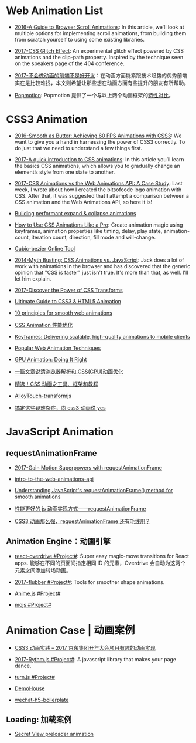 # Web Animation List

- [2016-A Guide to Browser Scroll Animations](http://developer.telerik.com/featured/guide-browser-scroll-animations/?ref=mybridge.co): In this article, we'll look at multiple options for implementing scroll animations, from building them from scratch yourself to using some existing libraries.

- [2017-CSS Glitch Effect](https://parg.co/Uh7): An experimental glitch effect powered by CSS animations and the clip-path property. Inspired by the technique seen on the speakers page of the 404 conference.

- [2017-不会做动画的前端不是好开发](https://parg.co/bL0)：在动画方面能紧跟技术趋势的优秀前端实在是比较难找，本文则希望让那些想在动画方面有些提升的朋友有所帮助。

- [Popmotion](http://popmotion.io/guides/get-started): Popmotion 提供了一个与以上两个动画框架的[特性对比](http://popmotion.io/guides/feature-comparison)。

# CSS3 Animation

- [2016-Smooth as Butter: Achieving 60 FPS Animations with CSS3](https://parg.co/bIT): We want to give you a hand in harnessing the power of CSS3 correctly. To do just that we need to understand a few things first.

- [2017-A quick introduction to CSS animations](https://parg.co/beF): In this article you’ll learn the basics CSS animations, which allows you to gradually change an element’s style from one state to another.

- [2017-CSS Animations vs the Web Animations API: A Case Study](https://bitsofco.de/css-animations-vs-the-web-animations-api/): Last week, I wrote about how I created the bitsofcode logo animation with CSS. After that, it was suggested that I attempt a comparison between a CSS animation and the Web Animations API, so here it is!

- [Building performant expand & collapse animations](https://parg.co/bCz)

- [How to Use CSS Animations Like a Pro](https://stories.jotform.com/how-to-use-css-animations-like-a-pro-dfacc1e97338#.2myk0rrar): Create animation magic using keyframes, animation properties like timing, delay, play state, animation-count, iteration count, direction, fill mode and will-change.

- [Cubic-bezier Online Tool](http://cubic-bezier.com/#.17,.67,.83,.67)

- [2014-Myth Busting: CSS Animations vs. JavaScript](https://css-tricks.com/myth-busting-css-animations-vs-javascript/): Jack does a lot of work with animations in the browser and has discovered that the generic opinion that "CSS is faster" just isn't true. It's more than that, as well. I'll let him explain.

- [2017-Discover the Power of CSS Transforms](https://www.heartinternet.uk/blog/discover-the-power-of-css-transforms/)

- [Ultimate Guide to CSS3 & HTML5 Animation](http://www.tuicool.com/articles/Nfq6fij)

- [10 principles for smooth web animations](https://blog.gyrosco.pe/smooth-css-animations-7d8ffc2c1d29#.gyk8ppgys)

- [CSS Animation 性能优化](http://www.tuicool.com/articles/Ij6bMj7)

- [Keyframes: Delivering scalable, high-quality animations to mobile clients](https://code.facebook.com/posts/354469174916519/)

- [Popular Web Animation Techniques](https://uxplanet.org/popular-web-animation-techniques-a6a467309028#.d2oei0zgn)

- [GPU Animation: Doing It Right](https://www.smashingmagazine.com/2016/12/gpu-animation-doing-it-right/)

- [一篇文章说清浏览器解析和 CSS(GPU)动画优化](https://segmentfault.com/a/1190000008015671?utm_source=weekly&utm_medium=email&utm_campaign=email_weekly)

- [精选！CSS 动画之工具、框架和教程](https://zhuanlan.zhihu.com/p/24931899)

- [AlloyTouch-transformjs](http://alloyteam.github.io/AlloyTouch/transformjs/)

- [搞定这些疑难杂症，向 css3 动画说 yes](http://www.imweb.io/topic/5643850eed18cc424277050e#rd)

# JavaScript Animation

## requestAnimationFrame

- [2017-Gain Motion Superpowers with requestAnimationFrame](https://parg.co/bDt)

- [intro-to-the-web-animations-api](https://pawelgrzybek.com/intro-to-the-web-animations-api/)

- [Understanding JavaScript's requestAnimationFrame() method for smooth animations](http://www.javascriptkit.com/javatutors/requestanimationframe.shtml)

- [性能更好的 js 动画实现方式——requestAnimationFrame](http://www.js-code.com/JavaScript/2016022453238.html)

- [CSS3 动画那么强，requestAnimationFrame 还有毛线用？](http://www.zhangxinxu.com/wordpress/2013/09/css3-animation-requestanimationframe-tween-%e5%8a%a8%e7%94%bb%e7%ae%97%e6%b3%95/)

## Animation Engine：动画引擎

- [react-overdrive #Project#](https://github.com/berzniz/react-overdrive): Super easy magic-move transitions for React apps. 能够在不同的页面间指定相同 ID 的元素，Overdrive 会自动为这两个元素之间添加转场动画。

- [2017-flubber #Project#](https://github.com/veltman/flubber): Tools for smoother shape animations.

- [Anime.js #Project#](https://github.com/juliangarnier/anime)

- [mojs #Project#](https://github.com/legomushroom/mojs)

# Animation Case | 动画案例

- [CSS3 动画实践 – 2017 京东集团开年大会项目有趣的动画实现](http://jdc.jd.com/archives/3337)

- [2017-Rythm.js #Project#](https://github.com/Okazari/Rythm.js): A javascript library that makes your page dance.

- [turn.js #Project#](https://github.com/blasten/turn.js)

- [DemoHouse](https://github.com/airen/DemoHouse)

- [wechat-h5-boilerplate](https://github.com/panteng/wechat-h5-boilerplate)

## Loading: 加载案例

- [Secret View preloader animation](https://codepen.io/anon/pen/wrVygR)
